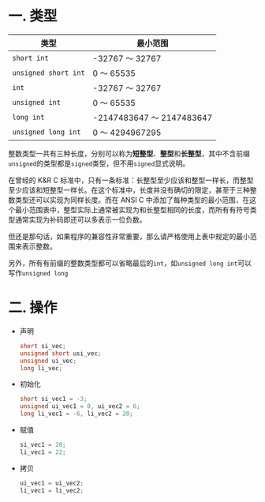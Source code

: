 # 一. 类型

| 类型                 | 最小范围                  |
| -------------------- | ------------------------- |
| `short int`          | -32767 ～ 32767           |
| `unsigned short int` | 0 ～ 65535                |
| `int`                | -32767 ～ 32767           |
| `unsigned int`       | 0 ～ 65535                |
| `long int`           | -2147483647 ～ 2147483647 |
| `unsigned long int`  | 0 ～ 4294967295           |

整数类型一共有三种长度，分别可以称为**短整型**、**整型**和**长整型**，其中不含前缀`unsigned`的类型都是`signed`类型，但不用`signed`显式说明。

在曾经的 K&R C 标准中，只有一条标准：长整型至少应该和整型一样长，而整型至少应该和短整型一样长。在这个标准中，长度并没有确切的限定，甚至于三种整数类型还可以实现为同样长度。而在 ANSI C 中添加了每种类型的最小范围，在这个最小范围表中，整型实际上通常被实现为和长整型相同的长度，而所有有符号类型通常实现为补码即还可以多表示一位负数。

但还是那句话，如果程序的兼容性非常重要，那么请严格使用上表中规定的最小范围来表示整数。

另外，所有有前缀的整数类型都可以省略最后的`int`，如`unsigned long int`可以写作`unsigned long`



# 二. 操作

- 声明

  ```c
  short si_vec;
  unsigned short usi_vec;
  unsigned ui_vec;
  long li_vec;
  ```

- 初始化

  ```c
  short si_vec1 = -3;
  unsigned ui_vec1 = 0, ui_vec2 = 6;
  long li_vec1 = -6, li_vec2 = 20;
  ```

- 赋值

  ```c
  si_vec1 = 20;
  li_vec1 = 22;
  ```

- 拷贝

  ```c
  ui_vec1 = ui_vec2;
  li_vec1 = li_vec2;
  ```

